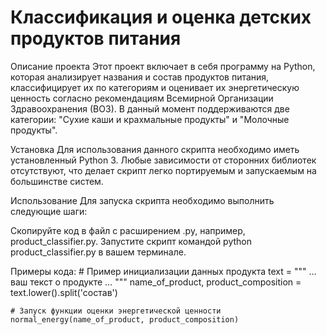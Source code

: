 # Классификация и оценка детских продуктов питания

Описание проекта
Этот проект включает в себя программу на Python, которая анализирует названия и состав продуктов питания, классифицирует их по категориям и оценивает их энергетическую ценность согласно рекомендациям Всемирной Организации Здравоохранения (ВОЗ). В данный момент поддерживаются две категории: "Сухие каши и крахмальные продукты" и "Молочные продукты".

Установка
Для использования данного скрипта необходимо иметь установленный Python 3. Любые зависимости от сторонних библиотек отсутствуют, что делает скрипт легко портируемым и запускаемым на большинстве систем.

Использование
Для запуска скрипта необходимо выполнить следующие шаги:

Скопируйте код в файл с расширением .py, например, product_classifier.py.
Запустите скрипт командой python product_classifier.py в вашем терминале.

Примеры кода:
    # Пример инициализации данных продукта
    text = """
    ... ваш текст о продукте ...
    """
    name_of_product, product_composition = text.lower().split('состав')
    
    # Запуск функции оценки энергетической ценности
    normal_energy(name_of_product, product_composition)
